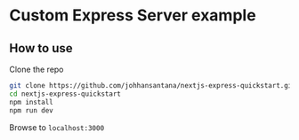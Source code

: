 
# Custom Express Server example

## How to use

Clone the repo

```bash
git clone https://github.com/johhansantana/nextjs-express-quickstart.git
cd nextjs-express-quickstart
npm install
npm run dev
```

Browse to `localhost:3000`
